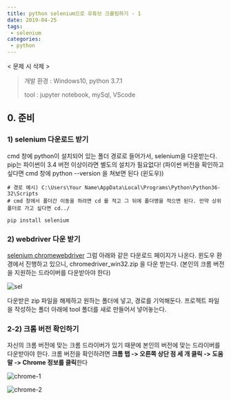 ```yaml
---
title: python selenium으로 유튜브 크롤링하기 - 1
date: 2019-04-25
tags:
 - selenium
categories:
 - python
---
```




< 문제 시 삭제 >



> 개발 환경 : Windows10, python 3.7.1
>
> tool : jupyter notebook, mySql, VScode





## 0. 준비



### 1) selenium 다운로드 받기 

cmd 창에 python이 설치되어 있는 폴더 경로로 들어가서, selenium을 다운받는다.  pip는 파이썬이 3.4 버전 이상이라면 별도의 설치가 필요없다! (파이썬 버전을 확인하고 싶다면 cmd 창에 python --version 을 쳐보면 된다 (윈도우))

```
# 경로 예시) C:\Users\Your Name\AppData\Local\Programs\Python\Python36-32\Scripts
# cmd 창에서 폴더간 이동을 하려면 cd 를 적고 그 뒤에 폴더명을 적으면 된다. 만약 상위 폴더로 가고 싶다면 cd../
```
```
pip install selenium
```



### 2) webdriver 다운 받기

[selenium chromewebdriver](<https://sites.google.com/a/chromium.org/chromedriver/downloads>) 그럼 아래와 같은 다운로드 페이지가 나온다. 윈도우 환경에서 진행하고 있으니, chromedriver_win32.zip 을 다운 받는다. (본인의 크롬 버전을 지원하는 드라이버를 다운받아야 한다)



![sel]({{site.url}}{{site.baseurl}}/assets/images/sel-1.png)



다운받은 zip 파일을 해제하고 원하는 폴더에 넣고, 경로를 기억해둔다. 프로젝트 파일을 작성하는 폴더 아래에 tool 폴더를 새로 만들어서 넣어놓는다.



### 2-2) 크롬 버전 확인하기

자신의 크롬 버전에 맞는 크롬 드라이버가 있기 때문에 본인의 버전에 맞는 드라이버를 다운받아야 한다. 크롬 버전을 확인하려면 **크롬 탭 -> 오른쪽 상단 점 세 개 클릭 -> 도움말 -> Chrome 정보를 클릭**한다



![chrome-1]({{site.url}}{{site.baseurl}}/assets/images/chrome-1.png)





![chrome-2]({{site.url}}{{site.baseurl}}/assets/images/chrome-2.png)







